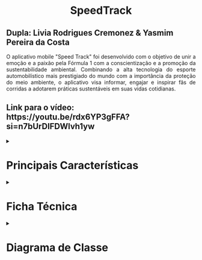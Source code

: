 <h1 align=center>SpeedTrack</h1>
<h2>Dupla: Livia Rodrigues Cremonez & Yasmim Pereira da Costa</h2>

<p align=justify>
    O aplicativo mobile "Speed Track" foi desenvolvido com o objetivo de unir a emoção e a paixão pela Fórmula 1 com a conscientização e a promoção da sustentabilidade ambiental. Combinando a alta tecnologia do esporte automobilístico mais prestigiado do mundo com a importância da proteção do meio ambiente, o aplicativo visa informar, engajar e inspirar fãs de corridas a adotarem práticas sustentáveis em suas vidas cotidianas.
</p>

<h2>Link para o vídeo: https://youtu.be/rdx6YP3gFFA?si=n7bUrDIFDWlvh1yw</h2>

<details>
    <summary><h1>Principais Características</h1></summary>
    <ul>
        <li align=justify><strong>Informações sobre Sustentabilidade na Fórmula 1:</strong> O aplicativo fornece uma  base de conhecimentos sobre porque os carros são um “perigo” adotados na Fórmula 1, incluindo detalhes sobre emissões significativas de dióxido de carbono (CO2), combustível fóssil, metais, plásticos, borrachas e outros materiais.
        </li>
        <br>
        <li align=justify><strong>Conhecimento:</strong> Os usuários terão acesso para conhecer as pistas mais famosas da fórmula, e conhecer os pilotos que fizeram/estão fazendo história na atualidade. E claro, terão acesso para conhecer os “danos” que a F1 trás à sustentabilidade.
        </li>
        <br>
        <li align=justify><strong>Dicas para um melhor uso dos automóveis:</strong> Ao decorrer das informações e curiosidades apresentadas para o usuário, o aplicativo terá certas áreas onde terá diversos tipos de dicas sobre sustentabilidade ambiental, visando uma proximidade maior com o usuário e uma maior chance de convencer o usuário de que pensar de maneira sustentável vale a pena.
        </li>
        <br>
        <li align=justify><strong>Sensor utilizado:</strong> Este aplicativo contém funcionalidades aprimoradas, incluindo uma experiência sensorial, utilizando o sensor de vibração para proporcionar ao usuário uma interação mais cativante, e envolvente.
        </li>   
    </ul>

Ao criar o aplicativo "Speed Track", nós  acreditamos  que podemos combinar o entusiasmo e interesse da comunidade apaixonada pela Fórmula 1 com um propósito maior - conscientizar sobre a importância da sustentabilidade ambiental e incentivar ações que contribuam para um futuro mais verde e ecologicamente equilibrado. Ao promover uma mentalidade sustentável no contexto do automobilismo de alto nível, esperamos inspirar uma mudança positiva na indústria automobilística e entre os fãs do esporte, tornando a Fórmula 1 uma plataforma não apenas para competição emocionante, mas também para avanços significativos em prol do meio ambiente.
</details>

<details>
    <summary><h1>Ficha Técnica</h1></summary>
    <ul>
        <li><strong>Versão do Android:</strong> 8.0 (Oreo);</li>
        <li><strong>Número de Telas:</strong> 7;</li>
        <li><strong>Linguagem de Programação:</strong> Java;</li>
        <li><strong>IDE</strong> Android Studio;</li>
    </ul>
</details>

<details>
    <summary><h1>Diagrama de Classe</h1></summary>
    <center><img src="app/src/main/res/drawable-v24/diagrama.png"></center>
</details>
